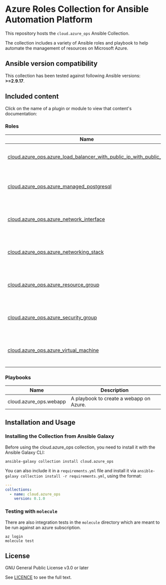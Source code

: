 # Azure Roles Collection for Ansible Automation Platform

This repository hosts the `cloud.azure_ops` Ansible Collection.

The collection includes a variety of Ansible roles and playbook to help automate the management of resources on Microsoft Azure.

<!--start requires_ansible-->
## Ansible version compatibility

This collection has been tested against following Ansible versions: **>=2.9.17**.

## Included content

Click on the name of a plugin or module to view that content's documentation:

<!--start collection content-->
### Roles
Name | Description
--- | ---
[cloud.azure_ops.azure_load_balancer_with_public_ip_with_public_ip](https://github.com/ansible-collections/cloud.azure_ops/blob/main/roles/azure_load_balancer/README.md)|A role to manage Azure Load Balancer.
[cloud.azure_ops.azure_managed_postgresql](https://github.com/ansible-collections/cloud.azure_ops/blob/main/roles/azure_rds_postgresql/README.md)|A role to manage Azure PostGreSQL Database.
[cloud.azure_ops.azure_network_interface](https://github.com/ansible-collections/cloud.azure_ops/blob/main/roles/azure_network_interface/README.md)|A role to manage Azure Network Interface.
[cloud.azure_ops.azure_networking_stack](https://github.com/ansible-collections/cloud.azure_ops/blob/main/roles/azure_networking_stack/README.md)|A role to manage Azure Networking Stack.
[cloud.azure_ops.azure_resource_group](https://github.com/ansible-collections/cloud.azure_ops/blob/main/roles/azure_resource_group/README.md)|A role to manage Azure Resource Group.
[cloud.azure_ops.azure_security_group](https://github.com/ansible-collections/cloud.azure_ops/blob/main/roles/azure_security_group/README.md)|A role to manage Azure Security Group.
[cloud.azure_ops.azure_virtual_machine](https://github.com/ansible-collections/cloud.azure_ops/blob/main/roles/azure_virtual_machine/README.md)|A role to manage Azure Virtual Machine.


### Playbooks
Name | Description
--- | ---
cloud.azure_ops.webapp|A playbook to create a webapp on Azure.
<!--end collection content-->

## Installation and Usage

### Installing the Collection from Ansible Galaxy

Before using the cloud.azure_ops collection, you need to install it with the Ansible Galaxy CLI:

    ansible-galaxy collection install cloud.azure_ops

You can also include it in a `requirements.yml` file and install it via `ansible-galaxy collection install -r requirements.yml`, using the format:

```yaml
---
collections:
  - name: cloud.azure_ops
    version: 0.1.0
```

### Testing with `molecule`

There are also integration tests in the `molecule` directory which are meant to be run against an azure subscription.

    az login
    molecule test

## License

GNU General Public License v3.0 or later

See [LICENCE](https://github.com/ansible-collections/cloud.azure_ops/blob/main/LICENSE) to see the full text.
